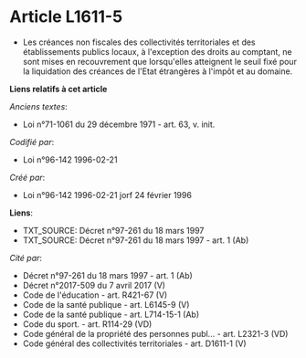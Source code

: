 # Article L1611-5

- Les créances non fiscales des collectivités territoriales et des établissements publics locaux, à l'exception des droits au
comptant, ne sont mises en recouvrement que lorsqu'elles atteignent le seuil fixé pour la liquidation des créances de l'Etat
étrangères à l'impôt et au domaine.

**Liens relatifs à cet article**

_Anciens textes_:

  - Loi n°71-1061 du 29 décembre 1971 - art. 63, v. init.

_Codifié par_:

  - Loi n°96-142 1996-02-21

_Créé par_:

  - Loi n°96-142 1996-02-21 jorf 24 février 1996

**Liens**:

  - TXT_SOURCE: Décret n°97-261 du 18 mars 1997
  - TXT_SOURCE: Décret n°97-261 du 18 mars 1997 - art. 1 (Ab)

_Cité par_:

  - Décret n°97-261 du 18 mars 1997 - art. 1 (Ab)
  - Décret n°2017-509 du 7 avril 2017 (V)
  - Code de l'éducation - art. R421-67 (V)
  - Code de la santé publique - art. L6145-9 (V)
  - Code de la santé publique - art. L714-15-1 (Ab)
  - Code du sport. - art. R114-29 (VD)
  - Code général de la propriété des personnes publ... - art. L2321-3 (VD)
  - Code général des collectivités territoriales - art. D1611-1 (V)
